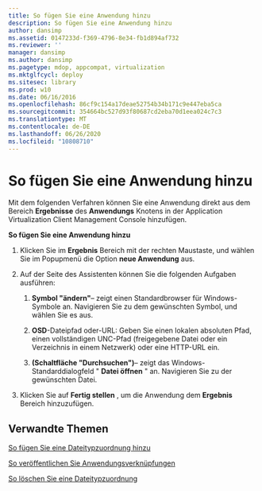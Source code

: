 ```yaml
---
title: So fügen Sie eine Anwendung hinzu
description: So fügen Sie eine Anwendung hinzu
author: dansimp
ms.assetid: 0147233d-f369-4796-8e34-fb1d894af732
ms.reviewer: ''
manager: dansimp
ms.author: dansimp
ms.pagetype: mdop, appcompat, virtualization
ms.mktglfcycl: deploy
ms.sitesec: library
ms.prod: w10
ms.date: 06/16/2016
ms.openlocfilehash: 86cf9c154a17deae52754b34b171c9e447eba5ca
ms.sourcegitcommit: 354664bc527d93f80687cd2eba70d1eea024c7c3
ms.translationtype: MT
ms.contentlocale: de-DE
ms.lasthandoff: 06/26/2020
ms.locfileid: "10808710"
---
```

# So fügen Sie eine Anwendung hinzu


Mit dem folgenden Verfahren können Sie eine Anwendung direkt aus dem Bereich **Ergebnisse** des **Anwendungs** Knotens in der Application Virtualization Client Management Console hinzufügen.

**So fügen Sie eine Anwendung hinzu**

1.  Klicken Sie im **Ergebnis** Bereich mit der rechten Maustaste, und wählen Sie im Popupmenü die Option **neue Anwendung** aus.

2.  Auf der Seite des Assistenten können Sie die folgenden Aufgaben ausführen:

    1.  **Symbol "ändern"**– zeigt einen Standardbrowser für Windows-Symbole an. Navigieren Sie zu dem gewünschten Symbol, und wählen Sie es aus.

    2.  **OSD**-Dateipfad oder-URL: Geben Sie einen lokalen absoluten Pfad, einen vollständigen UNC-Pfad (freigegebene Datei oder ein Verzeichnis in einem Netzwerk) oder eine HTTP-URL ein.

    3.  **(Schaltfläche "Durchsuchen")**– zeigt das Windows-Standarddialogfeld " **Datei öffnen** " an. Navigieren Sie zu der gewünschten Datei.

3.  Klicken Sie auf **Fertig stellen** , um die Anwendung dem **Ergebnis** Bereich hinzuzufügen.

## Verwandte Themen


[So fügen Sie eine Dateitypzuordnung hinzu](how-to-add-a-file-type-association.md)

[So veröffentlichen Sie Anwendungsverknüpfungen](how-to-publish-application-shortcuts.md)

[So löschen Sie eine Dateitypzuordnung](how-to-delete-a-file-type-association.md)

 

 





